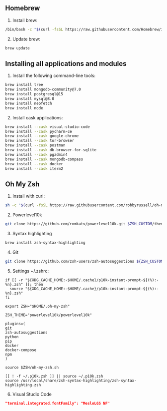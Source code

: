 ## Homebrew
1. Install brew:
```bash
/bin/bash -c "$(curl -fsSL https://raw.githubusercontent.com/Homebrew/install/HEAD/install.sh)"
```
2. Update brew:
```bash
brew update
```

## Installing all applications and modules
1. Install the following command-line tools:
```bash
brew install tree
brew install mongodb-community@7.0
brew install postgresql@15
brew install mysql@8.0
brew install neofetch
brew install node
```
2. Install cask applications:
```bash
brew install --cask visual-studio-code
brew install --cask pycharm-ce
brew install --cask google-chrome
brew install --cask tor-browser
brew install --cask postman
brew install --cask db-browser-for-sqlite
brew install --cask pgadmin4
brew install --cask mongodb-compass
brew install --cask docker
brew install --cask iterm2
```

## Oh My Zsh
1. Install with curl:
```bash
sh -c "$(curl -fsSL https://raw.githubusercontent.com/robbyrussell/oh-my-zsh/master/tools/install.sh)"
```
2. Powerlevel10k
```bash
git clone https://github.com/romkatv/powerlevel10k.git $ZSH_CUSTOM/themes/powerlevel10k
```
3. Syntax highlighting
```bash
brew install zsh-syntax-highlighting
```
4. Git
```bash
git clone https://github.com/zsh-users/zsh-autosuggestions ${ZSH_CUSTOM:-~/.oh-my-zsh/custom}/plugins/zsh-autosuggestions
```
5. Settings ~/.zshrc:
```~/.zshrc
if [[ -r "${XDG_CACHE_HOME:-$HOME/.cache}/p10k-instant-prompt-${(%):-%n}.zsh" ]]; then
  source "${XDG_CACHE_HOME:-$HOME/.cache}/p10k-instant-prompt-${(%):-%n}.zsh"
fi

export ZSH="$HOME/.oh-my-zsh"

ZSH_THEME="powerlevel10k/powerlevel10k"

plugins=(
git
zsh-autosuggestions
python
pip
docker
docker-compose
npm
)

source $ZSH/oh-my-zsh.sh

[[ ! -f ~/.p10k.zsh ]] || source ~/.p10k.zsh
source /usr/local/share/zsh-syntax-highlighting/zsh-syntax-highlighting.zsh
```
6. Visual Studio Code
```json
"terminal.integrated.fontFamily": "MesloLGS NF"
```
